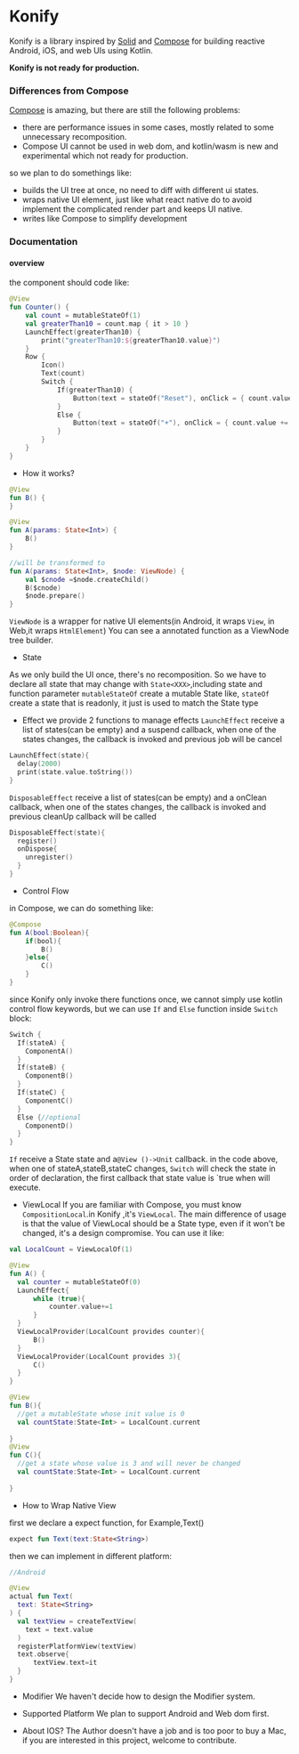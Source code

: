 # Konify

Konify is a library inspired by [Solid] and [Compose] for building reactive Android, iOS, and web
UIs using Kotlin.

**Konify is  not ready for production.**

### Differences from Compose

[Compose] is amazing, but there are still the following problems:

* there are performance issues in some cases, mostly related to some unnecessary recomposition.
* Compose UI cannot be used in web dom, and kotlin/wasm is new and experimental which not ready for
  production.

so we plan to do somethings like:

* builds the UI tree at once, no need to diff with different ui states.
* wraps native UI element, just like what react native do to avoid implement the complicated render
  part and keeps UI native.
* writes like Compose to simplify development

### Documentation

#### overview

the component should code like:

```kotlin
@View
fun Counter() {
    val count = mutableStateOf(1)
    val greaterThan10 = count.map { it > 10 }
    LaunchEffect(greaterThan10) {
        print("greaterThan10:${greaterThan10.value}")
    }
    Row {
        Icon()
        Text(count)
        Switch {
            If(greaterThan10) {
                Button(text = stateOf("Reset"), onClick = { count.value = 0 })
            }
            Else {
                Button(text = stateOf("+"), onClick = { count.value += 1 })
            }
        }
    }
}
```

* How it works?

```kotlin
@View
fun B() {
}

@View
fun A(params: State<Int>) {
    B()
}

//will be transformed to
fun A(params: State<Int>, $node: ViewNode) {
    val $cnode =$node.createChild()
    B($cnode)
    $node.prepare()
}
```
`ViewNode` is a wrapper for native UI elements(in Android, it wraps `View`, in Web,it wraps `HtmlElement`)
You can see a annotated function as a ViewNode tree builder.

* State

As we only build the UI once, there's no recomposition.
So we have to declare all state that may change with `State<XXX>`,including state and function parameter
`mutableStateOf` create a mutable State like,
`stateOf` create a state that is readonly, it just is used to match the State type

* Effect
we provide 2 functions to manage effects
`LaunchEffect` receive a list of states(can be empty) and a suspend callback, when one of the states changes, the callback is invoked and previous job will be cancel
```kotlin
LaunchEffect(state){ 
  delay(2000)
  print(state.value.toString())
}
```
`DisposableEffect` receive a list of states(can be empty) and a onClean callback, when one of the states changes, the callback is invoked and previous cleanUp callback will be called
```kotlin
DisposableEffect(state){
  register()
  onDispose{
    unregister()
  }
}
```

* Control Flow

in Compose, we can do something like:
```kotlin
@Compose
fun A(bool:Boolean){
    if(bool){
        B()
    }else{
        C()
    }
}
```

since Konify only invoke there functions once, we cannot simply use kotlin control flow keywords, but we can use `If` and `Else` function inside `Switch` block:
```kotlin
Switch {
  If(stateA) {
    ComponentA()
  }
  If(stateB) {
    ComponentB()
  }
  If(stateC) {
    ComponentC()
  }
  Else {//optional
    ComponentD()
  }
}
```
`If` receive a State<Boolean> state and a` @View ()->Unit ` callback.
in the code above, when one of stateA,stateB,stateC changes, `Switch` will check the state in order of declaration, the first callback that state value is `true when will execute.

* ViewLocal
If you are familiar with Compose, you must know `CompositionLocal`.in Konify ,it's `ViewLocal`.
The main difference of usage is that the value of ViewLocal should be a State type, even if it won't be changed, it's a design compromise.
You can use it like:
```kotlin
val LocalCount = ViewLocalOf(1)

@View
fun A() {
  val counter = mutableStateOf(0)
  LaunchEffect{
      while (true){
          counter.value+=1
      }
  }
  ViewLocalProvider(LocalCount provides counter){
      B()
  }
  ViewLocalProvider(LocalCount provides 3){
      C()
  }
}

@View
fun B(){
  //get a mutableState whose init value is 0 
  val countState:State<Int> = LocalCount.current
  
}
@View
fun C(){
  //get a state whose value is 3 and will never be changed
  val countState:State<Int> = LocalCount.current
  
}
```
* How to Wrap Native View

first we declare a expect function, for Example,Text()
```kotlin
expect fun Text(text:State<String>)
```
then we can implement in different platform:
```kotlin
//Android

@View
actual fun Text(
  text: State<String>
) {
  val textView = createTextView(
    text = text.value
  )
  registerPlatformView(textView)
  text.observe{
      textView.text=it
  }
}
```

* Modifier
We haven't decide how to design the Modifier system.

* Supported Platform
We plan to support Android and Web dom first.

* About IOS?
The Author doesn't have a job and is too poor to buy a Mac, if you are interested in this project, welcome to contribute.

[compose]: https://developer.android.com/jetpack/compose

[kmm]: https://kotlinlang.org/lp/mobile/

[Solid]: https://www.solidjs.com/